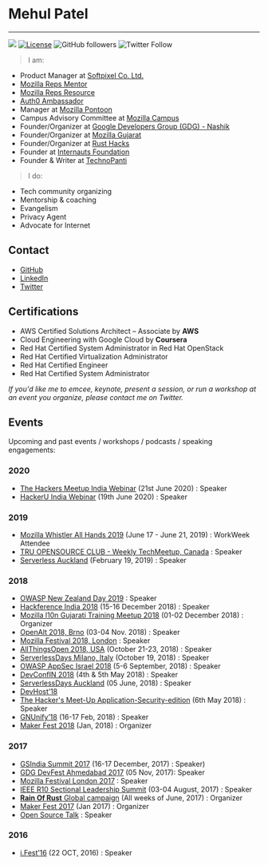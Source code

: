 # Mehul Patel
-------------------------------------

[![](https://img.shields.io/badge/Mehul-Patel-brightgreen.svg?colorB=00ff00)](https://www.rowdymehul.com)
[![License](https://img.shields.io/badge/License-Apache%202.0-blue.svg)](https://opensource.org/licenses/Apache-2.0)
![GitHub followers](https://img.shields.io/github/followers/rowdymehul?style=social)
![Twitter Follow](https://img.shields.io/twitter/follow/rowdymehul?style=social)

> I am:

* Product Manager at [Softpixel Co. Ltd.](softpixel.co/)
* [Mozilla Reps Mentor](https://reps.mozilla.org/u/rowdymehul/ ) 
* [Mozilla Reps Resource](https://wiki.mozilla.org/Reps/Resources)
* [Auth0 Ambassador](https://auth0.com/ambassador-program)
* Manager at [Mozilla Pontoon](https://pontoon.mozilla.org/gu-IN/)
* Campus Advisory Committee at [Mozilla Campus](https://campus.mozilla.community/)
* Founder/Organizer at [Google Developers Group (GDG) - Nashik](https://www.meetup.com/GDG-Nashik/)
* Founder/Organizer at [Mozilla Gujarat](https://twitter.com/mozguj)
* Founder/Organizer at [Rust Hacks](https://twitter.com/rusthack)
* Founder at [Internauts Foundation](https://twitter.com/Internautsorg)
* Founder & Writer at [TechnoPanti](medium.com/technopanti)

> I do:

* Tech community organizing
* Mentorship & coaching
* Evangelism
* Privacy Agent
* Advocate for Internet 

## Contact

* [GitHub](github.com/rowdymehul)
* [LinkedIn](https://www.linkedin.com/in/rowdymehul)
* [Twitter](twitter.com/rowdymehul)

##  Certifications 

* AWS Certified Solutions Architect – Associate by **AWS**
* Cloud Engineering with Google Cloud by **Coursera**
* Red Hat Certified System Administrator in Red Hat OpenStack
* Red Hat Certified Virtualization Administrator
* Red Hat Certified Engineer
* Red Hat Certified System Administrator

_If you'd like me to emcee, keynote, present a session, or run a workshop at an event you organize, please contact me on Twitter._


## Events

Upcoming and past events / workshops / podcasts / speaking engagements:

### 2020

* [The Hackers Meetup India Webinar](https://github.com/rowdymehul/The-Hackers-Meetup-India-Webinar) (21st June 2020) : Speaker
* [HackerU India Webinar](https://github.com/rowdymehul/HackerU-India-Webinar) (19th June 2020) : Speaker

### 2019


* [Mozilla Whistler All Hands 2019](https://wiki.mozilla.org/All_Hands/Whistler2019) (June 17 - June 21, 2019) : WorkWeek Attendee 
* [TRU OPENSOURCE CLUB - Weekly TechMeetup, Canada](https://trusu.ca/club/open-source-club/git) : Speaker 
* [Serverless Auckland](https://www.meetup.com/Serverless-Auckland/events/258553321/) (February 19, 2019) : Speaker

### 2018

* [OWASP New Zealand Day 2019](https://github.com/rowdymehul/OWASP-New-Zealand-Day-2019) : Speaker
* [Hackference India 2018](https://hackference.in/) (15-16 December 2018) : Speaker
* [Mozilla l10n Gujarati Training Meetup 2018](https://reps.mozilla.org/e/mozilla-l10n-gujarati-training-meetup-2018/) (01-02 December 2018) : Organizer
* [OpenAlt 2018, Brno](https://www.openalt.cz/2018/) (03-04 Nov. 2018) : Speaker 
* [Mozilla Festival 2018, London](https://mozillafestival.org/) : Speaker 
* [AllThingsOpen 2018, USA](https://www.allthingsopen.org/) (October 21-23, 2018) : Speaker
* [ServerlessDays Milano, Italy](https://milan.serverlessdays.io/) (October 19, 2018) : Speaker
* [OWASP AppSec Israel 2018](https://2018.appsecil.org/) (5-6 September, 2018) : Speaker
* [DevConfIN 2018](https://devconf.info/in) (4th & 5th May 2018) : Speaker
* [ServerlessDays Auckland](https://serverless.org.nz) (05 June, 2018) : Speaker
* [DevHost’18](https://github.com/rowdymehul/DevHost18)
* [The Hacker's Meet-Up Application-Security-edition](https://github.com/rowdymehul/The-Hackers-Meetup-Application-Security-edition) (6th May 2018) : Speaker
* [GNUnify’18](https://github.com/rowdymehul/GNUnify-2018) (16-17 Feb, 2018) : Speaker
* [Maker Fest 2018](http://www.rowdymehul.com/mozilla/maker-fest-2018/) (Jan, 2018) : Organizer

### 2017

* [GSIndia Summit 2017](http://www.rowdymehul.com/mozilla/gsindia-summit-2017/) (16-17 December, 2017) : Speaker)
* [GDG DevFest Ahmedabad 2017](http://www.rowdymehul.com/rust/google-devfest-ahmedabad-2017/) (05 Nov, 2017): Speaker 
* [Mozilla Festival London 2017](https://mozillafestival.org) : Speaker 
* [IEEE R10 Sectional Leadership Summit](http://www.rowdymehul.com/mozilla/mozconnect-with-ieee-r10-sectional-leadership-summit/) (03-04 August, 2017) : Speaker 
* [**Rain Of Rust** Global campaign](http://www.rowdymehul.com/mozilla/rain-of-rust-how-we-did-it/) (All weeks of June, 2017) : Organizer
* [Maker Fest 2017](https://blog.mozillaindia.org/1761) (Jan 2017) : Organizer
* [Open Source Talk](http://www.rowdymehul.com/mozilla/why-open-source/) : Speaker 

### 2016


* [i.Fest’16](http://www.rowdymehul.com/mozilla/mozconnect-with-ifest16/) (22 OCT, 2016) : Speaker 
